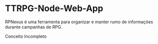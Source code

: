 # TTRPG-Node-Web-App

RPNexus é uma ferramenta para organizar e manter rumo de informações durante campanhas de RPG.

Conceito Incompleto
